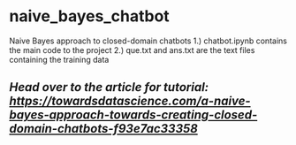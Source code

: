 # naive_bayes_chatbot
Naive Bayes approach to closed-domain chatbots
1.) chatbot.ipynb contains the main code to the project
2.) que.txt and ans.txt are the text files containing the training data

## *Head over to the article for tutorial: https://towardsdatascience.com/a-naive-bayes-approach-towards-creating-closed-domain-chatbots-f93e7ac33358*
